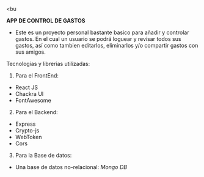<bu

**APP DE CONTROL DE GASTOS**
 - Este es un proyecto personal bastante basico para añadir y controlar gastos. En el cual un usuario se podrá loguear y revisar todos sus gastos, así como tambien editarlos, eliminarlos y/o compartir gastos con sus amigos.
 
Tecnologias y librerias utilizadas:
1. Para el FrontEnd:
 - React JS 
 - Chackra UI
 - FontAwesome 

2. Para el Backend: 
 - Express 
 - Crypto-js
 - WebToken 
 - Cors

3. Para la Base de datos: 
 - Una base de datos no-relacional: *Mongo DB*
